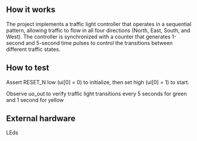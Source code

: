 <!---

This file is used to generate your project datasheet. Please fill in the information below and delete any unused
sections.

You can also include images in this folder and reference them in the markdown. Each image must be less than
512 kb in size, and the combined size of all images must be less than 1 MB.
-->

## How it works

The project implements a traffic light controller that operates in a sequential pattern, allowing traffic to flow in all four directions (North, East, South, and West). The controller is synchronized with a counter that generates 1-second and 5-second time pulses to control the transitions between different traffic states.

## How to test

Assert RESET_N low (ui[0] = 0) to initialize, then set high (ui[0] = 1) to start.

Observe uo_out to verify traffic light transitions every 5 seconds for green and 1 second for yellow

## External hardware

LEds
